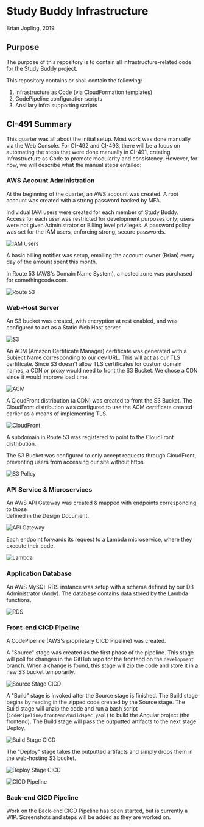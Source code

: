 # Study Buddy Infrastructure

Brian Jopling, 2019

## Purpose

The purpose of this repository is to contain all infrastructure-related 
code for the Study Buddy project.

This repository contains or shall contain the following:

1. Infrastructure as Code (via CloudFormation templates)
2. CodePipeline configuration scripts
3. Ansillary infra supporting scripts

## CI-491 Summary

This quarter was all about the initial setup.
Most work was done manually via the Web Console.
For CI-492 and CI-493, there will be a focus on automating the steps 
that were done manually in CI-491, creating Infrastructure as Code to promote 
modularity and consistency. However, for now, we will describe what the manual 
steps entailed:

### AWS Account Administration

At the beginning of the quarter, an AWS account was created.
A root account was created with a strong password backed by MFA.

Individual IAM users were created for each member of Study Buddy.
Access for each user was restricted for development purposes only; users were 
not given Administrator or Billing level privileges.
A password policy was set for the IAM users, enforcing strong, secure 
passwords.

![IAM Users](resources/readme-users.png)

A basic billing notifier was setup, emailing the account owner (Brian) 
every day of the amount spent this month.

In Route 53 (AWS's Domain Name System), a hosted zone was purchased for 
somethingcode.com.

![Route 53](resources/readme-r53.png)

### Web-Host Server

An S3 bucket was created, with encryption at rest enabled, and was configured 
to act as a Static Web Host server.

![S3](resources/readme-s3.png)

An ACM (Amazon Certificate Manager) certificate was generated with a Subject Name 
corresponding to our dev URL. This will act as our TLS certificate. Since S3 
doesn't allow TLS certificates for custom domain names, a CDN or proxy would 
need to front the S3 Bucket. We chose a CDN since it would improve load time.

![ACM](resources/readme-acm.png)

A CloudFront distribution (a CDN) was created to front the S3 Bucket. The 
CloudFront distribution was configured to use the ACM certificate created 
earlier as a means of implementing TLS.

![CloudFront](resources/readme-cloudfront.png)

A subdomain in Route 53 was registered to point to the CloudFront distribution.

The S3 Bucket was configured to only accept requests through CloudFront,
preventing users from accessing our site without https.

![S3 Policy](resources/readme-s3-policy.png)


### API Service & Microservices

An AWS API Gateway was created & mapped with endpoints corresponding to those  
defined in the Design Document.

![API Gateway](resources/readme-apigw.png)

Each endpoint forwards its request to a Lambda microservice, where they execute 
their code.

![Lambda](resources/readme-lambda.png)


### Application Database

An AWS MySQL RDS instance was setup with a schema defined by our DB 
Administrator (Andy). The database contains data stored by the Lambda 
functions.

![RDS](resources/readme-rds.png)


### Front-end CICD Pipeline

A CodePipeline (AWS's proprietary CICD Pipeline) was created.

A "Source" stage was created as the first phase of the pipeline.
This stage will poll for changes in the GitHub repo for the frontend
on the `development` branch.
When a change is found, this stage will zip the code and store it in a 
new S3 bucket temporarily. 

![Source Stage CICD](resources/readme-cicd-source.png)

A "Build" stage is invoked after the Source stage is finished. The Build
stage begins by reading in the zipped code created by the Source stage.
The Build stage will unzip the code and run a bash script (`CodePipeline/frontend/buildspec.yaml`)
to build the Angular project (the frontend). The Build stage will pass the 
outputted artifacts to the next stage: Deploy.

![Build Stage CICD](resources/readme-cicd-build.png)

The "Deploy" stage takes the outputted artifacts and simply drops them in the 
web-hosting S3 bucket.

![Deploy Stage CICD](resources/readme-cicd-deploy.png)

![CICD Pipeline](resources/readme-cicd-pipeline.png)

### Back-end CICD Pipeline 

Work on the Back-end CICD Pipeline has been started, but is currently a WIP.
Screenshots and steps will be added as they are worked on.